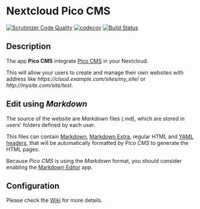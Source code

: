 # Nextcloud Pico CMS

[![Scrutinizer Code Quality](https://scrutinizer-ci.com/g/nextcloud/cms_pico/badges/quality-score.png?b=master)](https://scrutinizer-ci.com/g/nextcloud/cms_pico/?branch=master)
[![codecov](https://codecov.io/gh/nextcloud/cms_pico/branch/master/graph/badge.svg)](https://codecov.io/gh/nextcloud/cms_pico)
[![Build Status](https://drone.nextcloud.com/api/badges/nextcloud/cms_pico/status.svg)](https://drone.nextcloud.com/nextcloud/cms_pico)

## Description

The app **Pico CMS** integrate [Pico CMS](https://picocms.org/) in your Nextcloud.

This will allow your users to create and manage their own websites with address like *https://<spam></spam>cloud.example.com\/sites\/my_site\/* or *http://<spam></spam>mysite.com\/site\/test*.

## Edit using *Markdown*

The source of the website are *Markdown* files (.md), which are stored in users' folders defined by each user.

This files can contain [Markdown](https://daringfireball.net/projects/markdown/syntax), [Markdown Extra](https://michelf.ca/projects/php-markdown/extra/), regular HTML and [YAML headers](https://en.wikipedia.org/wiki/YAML), that will be automatically formatted by *Pico CMS* to generate the HTML pages.

Because *Pico CMS* is using the *Markdown* format, you should consider enabling the [Markdown Editor](https://apps.nextcloud.com/apps/files_markdown) app.

## Configuration

Please check the [Wiki](https://github.com/nextcloud/cms_pico/wiki) for more details.
